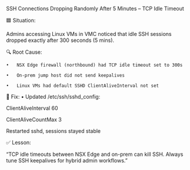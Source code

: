 SSH Connections Dropping Randomly After 5 Minutes – TCP Idle Timeout

🟦 Situation:

Admins accessing Linux VMs in VMC noticed that idle SSH sessions dropped exactly after 300 seconds (5 mins).

🔍 Root Cause:

	•	NSX Edge firewall (northbound) had TCP idle timeout set to 300s
 
	•	On-prem jump host did not send keepalives
 
	•	Linux VMs had default SSHD ClientAliveInterval not set

🔧 Fix:
	•	Updated /etc/ssh/sshd_config:

ClientAliveInterval 60

ClientAliveCountMax 3

Restarted sshd, sessions stayed stable

✅ Lesson:

“TCP idle timeouts between NSX Edge and on-prem can kill SSH. Always tune SSH keepalives for hybrid admin workflows.”
